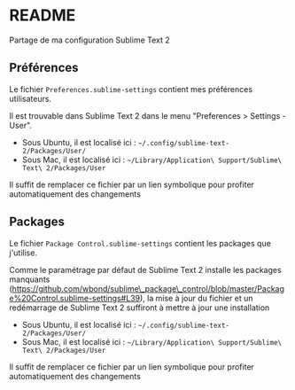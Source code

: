 # README

Partage de ma configuration Sublime Text 2

## Préférences

Le fichier `Preferences.sublime-settings` contient mes préférences utilisateurs.

Il est trouvable dans Sublime Text 2 dans le menu "Preferences > Settings - User".

* Sous Ubuntu, il est localisé ici : `~/.config/sublime-text-2/Packages/User/`
* Sous Mac, il est localisé ici : `~/Library/Application\ Support/Sublime\ Text\ 2/Packages/User`

Il suffit de remplacer ce fichier par un lien symbolique pour profiter automatiquement des changements

## Packages

Le fichier `Package Control.sublime-settings` contient les packages que j'utilise.

Comme le paramétrage par défaut de Sublime Text 2 installe les packages manquants (https://github.com/wbond/sublime\_package\_control/blob/master/Package%20Control.sublime-settings#L39), la mise à jour du fichier et un redémarrage de Sublime Text 2 suffiront à mettre à jour une installation

* Sous Ubuntu, il est localisé ici : `~/.config/sublime-text-2/Packages/User/`
* Sous Mac, il est localisé ici : `~/Library/Application\ Support/Sublime\ Text\ 2/Packages/User`

Il suffit de remplacer ce fichier par un lien symbolique pour profiter automatiquement des changements
